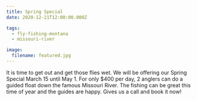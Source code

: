 ```yaml
---
title: Spring Special
date: 2020-12-21T12:00:00.000Z

tags:
  - fly-fishing-montana
  - missouri-river

image:
  filename: featured.jpg
---
```


It is time to get out and get those flies wet. We will be offering our Spring Special March 15 until May 1. For only $400 per day, 2 anglers can do a guided float down the famous Missouri River. The fishing can be great this time of year and the guides are happy. Gives us a call and book it now!
